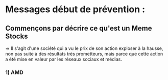 # Messages début de prévention :

## Commençons par décrire ce qu'est un Meme Stocks
=> Il s'agit d'une société qui a vu le prix de son action exploser à la hausse, non pas suite à des résultats très prometteurs, mais parce que cette action a été mise en valeur par les réseaux sociaux et médias.

### 1) AMD


